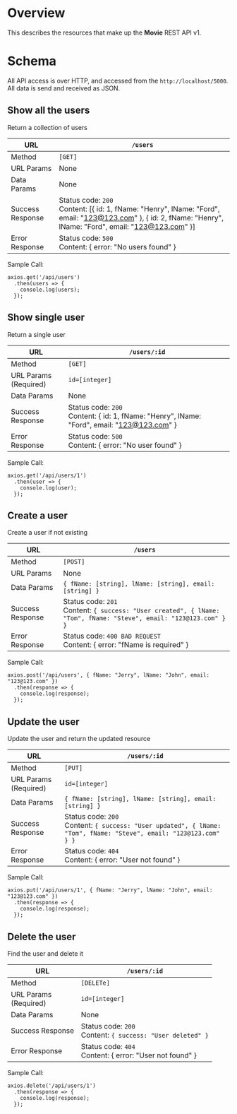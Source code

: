 # Overview
This describes the resources that make up the **Movie** REST API v1.
# Schema
All API access is over HTTP, and accessed from the `http://localhost/5000`. All data is send and received as JSON.
## Show all the users
Return a collection of users

| URL | `/users` |
|---|---|
| Method | `[GET]` |
| URL Params | None |
| Data Params | None |
| Success Response| Status code: `200`<br>Content: [{ id: 1, fName: "Henry", lName: "Ford", email: "123@123.com" }, { id: 2, fName: "Henry", lName: "Ford", email: "123@123.com" }] |
| Error Response | Status code: `500`<br>Content: { error: "No users found" } |

Sample Call:
```
axios.get('/api/users')
  .then(users => {
    console.log(users);
  });
```

## Show single user
Return a single user

| URL | `/users/:id` |
|---|---|
| Method | `[GET]` |
| URL Params<br>(Required) | `id=[integer]` |
| Data Params | None |
| Success Response| Status code: `200`<br>Content: { id: 1, fName: "Henry", lName: "Ford", email: "123@123.com" } |
| Error Response | Status code: `500`<br>Content: { error: "No user found" } |

Sample Call:
```
axios.get('/api/users/1')
  .then(user => {
    console.log(user);
  });
```

## Create a user
Create a user if not existing

| URL | `/users` |
|---|---|
| Method | `[POST]` |
| URL Params | None |
| Data Params | `{ fName: [string], lName: [string], email: [string] }` |
| Success Response| Status code: `201`<br>Content: `{ success: "User created", { lName: "Tom", fName: "Steve", email: "123@123.com" } }` |
| Error Response | Status code: `400 BAD REQUEST`<br>Content: { error: "fName is required" } |

Sample Call:
```
axios.post('/api/users', { fName: "Jerry", lName: "John", email: "123@123.com" })
  .then(response => {
    console.log(response);
  });
```

## Update the user
Update the user and return the updated resource

| URL | `/users/:id` |
|---|---|
| Method | `[PUT]` |
| URL Params<br>(Required) | `id=[integer]` |
| Data Params | `{ fName: [string], lName: [string], email: [string] }` |
| Success Response| Status code: `200`<br>Content: `{ success: "User updated", { lName: "Tom", fName: "Steve", email: "123@123.com" } }` |
| Error Response | Status code: `404`<br>Content: { error: "User not found" } |

Sample Call:
```
axios.put('/api/users/1', { fName: "Jerry", lName: "John", email: "123@123.com" })
  .then(response => {
    console.log(response);
  });
```

## Delete the user
Find the user and delete it

| URL | `/users/:id` |
|---|---|
| Method | `[DELETe]` |
| URL Params<br>(Required) | `id=[integer]` |
| Data Params | None |
| Success Response| Status code: `200`<br>Content: `{ success: "User deleted" }` |
| Error Response | Status code: `404`<br>Content: { error: "User not found" } |

Sample Call:
```
axios.delete('/api/users/1')
  .then(response => {
    console.log(response);
  });
```
